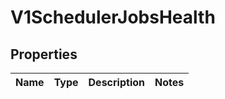 # V1SchedulerJobsHealth

## Properties
Name | Type | Description | Notes
------------ | ------------- | ------------- | -------------
